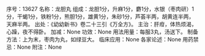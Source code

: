序号：13627
名称：龙胆丸
组成：龙胆1分，升麻1分，麝1分，水银（枣肉研）1分，干蝎1分，铁粉1分，熊胆1分，雄黄1分，朱砂1分，芦荟半两，胡黄连半两，天麻半两。
出处：《幼幼新书》卷二十三引《万全方》。
主治：肝疳，体热烦渴，心躁，夜不得卧。
加减：None
功效：None
用法用量：每服3丸，汤送下。
制备方法：上为末，枣肉为丸，如绿豆大。
临床应用：None
各家论述：None
用药禁忌：None
附注：None

